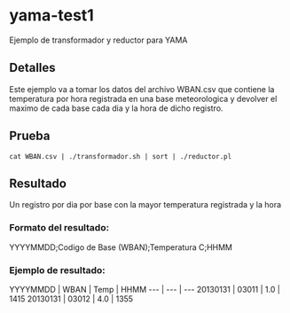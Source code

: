 # yama-test1
Ejemplo de transformador y reductor para YAMA

## Detalles

Este ejemplo va a tomar los datos del archivo WBAN.csv que contiene la temperatura por hora registrada en una base meteorologica y devolver el maximo de cada base cada dia y la hora de dicho registro.

## Prueba

```
cat WBAN.csv | ./transformador.sh | sort | ./reductor.pl
```

## Resultado

Un registro por dia por base con la mayor temperatura registrada y la hora

### Formato del resultado:

YYYYMMDD;Codigo de Base (WBAN);Temperatura C;HHMM

### Ejemplo de resultado:

YYYYMMDD | WBAN | Temp | HHMM
--- | --- | ---
20130131 | 03011 | 1.0 | 1415
20130131 | 03012 | 4.0 | 1355



